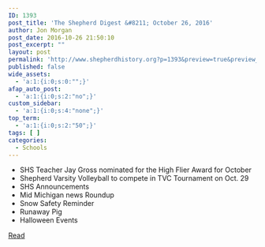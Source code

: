 ```yaml
---
ID: 1393
post_title: 'The Shepherd Digest &#8211; October 26, 2016'
author: Jon Morgan
post_date: 2016-10-26 21:50:10
post_excerpt: ""
layout: post
permalink: 'http://www.shepherdhistory.org?p=1393&preview=true&preview_id=1393'
published: false
wide_assets:
  - 'a:1:{i:0;s:0:"";}'
afap_auto_post:
  - 'a:1:{i:0;s:2:"no";}'
custom_sidebar:
  - 'a:1:{i:0;s:4:"none";}'
top_term:
  - 'a:1:{i:0;s:2:"50";}'
tags: [ ]
categories:
  - Schools
---
```

* SHS Teacher Jay Gross nominated for the High Flier Award for October
* Shepherd Varsity Volleyball to compete in TVC Tournament on Oct. 29
* SHS Announcements
* Mid Michigan news Roundup
* Snow Safety Reminder
* Runaway Pig
* Halloween Events

[Read](https://medium.com/the-shepherd-forum/the-shepherd-digest-66468e71316d#.xeqr8kkej)